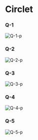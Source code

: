 # Circlet

### Q-1
![Q-1-p](https://github.com/user-attachments/assets/8dc3f515-0f47-4d9a-a2d9-b854b6b4bbeb)

### Q-2

![Q-2-p](https://github.com/user-attachments/assets/9ece6a0e-7b55-48a3-b68a-35db08402e19)
 
 
### Q-3


![Q-3-p](https://github.com/user-attachments/assets/4d718ba1-9d8c-4bdc-85d1-be90f035539e)


### Q-4

![Q-4-p](https://github.com/user-attachments/assets/11e74c43-5c73-40ca-9001-d17fc587904a)

### Q-5

![Q-5-p](https://github.com/user-attachments/assets/84790852-d7bf-4230-affa-22aec2e605dc)

